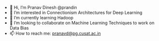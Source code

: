 - 👋 Hi, I’m Pranav Dinesh @prandin 
- 👀 I’m interested in Connectionism Architectures for Deep Learning
- 🌱 I’m currently learning Hadoop
- 💞️ I’m looking to collaborate on Machine Learning Techniques to work on Data Bias
- 📫 How to reach me: pranavd@pg.cusat.ac.in

<!---
prandin/prandin is a ✨ special ✨ repository because its `README.md` (this file) appears on your GitHub profile.
You can click the Preview link to take a look at your changes.
--->
